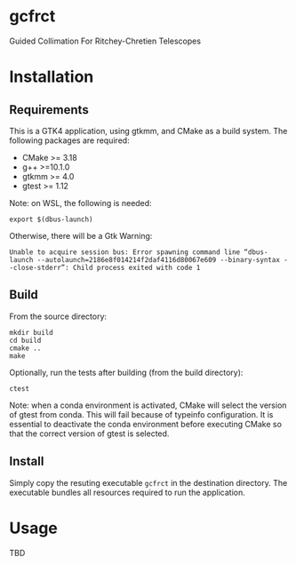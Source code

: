 # gcfrct
Guided Collimation For Ritchey-Chretien Telescopes

# Installation


## Requirements

This is a GTK4 application, using gtkmm, and CMake as a build system. The
following packages are required:

* CMake >= 3.18
* g++ >=10.1.0
* gtkmm >= 4.0
* gtest >= 1.12

Note: on WSL, the following is needed:

    export $(dbus-launch)

Otherwise, there will be a Gtk Warning:

    Unable to acquire session bus: Error spawning command line “dbus-launch --autolaunch=2186e8f014214f2daf4116d80067e609 --binary-syntax --close-stderr”: Child process exited with code 1

## Build

From the source directory:

    mkdir build
    cd build
    cmake ..
    make

Optionally, run the tests after building (from the build directory):

    ctest

Note: when a conda environment is activated, CMake will select the version of
gtest from conda. This will fail because of typeinfo configuration. It is
essential to deactivate the conda environment before executing CMake so that
the correct version of gtest is selected.

## Install

Simply copy the resuting executable `gcfrct` in the destination directory.
The executable bundles all resources required to run the application.

# Usage

TBD

